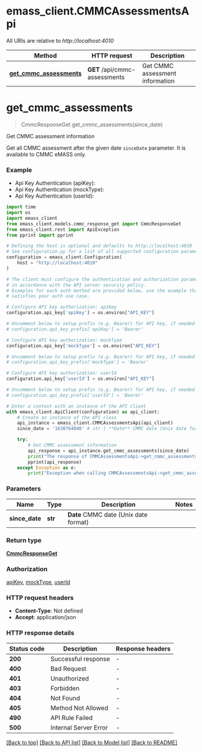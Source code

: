 # emass_client.CMMCAssessmentsApi

All URIs are relative to *http://localhost:4010*

Method | HTTP request | Description
------------- | ------------- | -------------
[**get_cmmc_assessments**](CMMCAssessmentsApi.md#get_cmmc_assessments) | **GET** /api/cmmc-assessments | Get CMMC assessment information


# **get_cmmc_assessments**
> CmmcResponseGet get_cmmc_assessments(since_date)

Get CMMC assessment information

Get all CMMC assessment after the given date `sinceDate` parameter. It is available to CMMC eMASS only.

### Example

* Api Key Authentication (apiKey):
* Api Key Authentication (mockType):
* Api Key Authentication (userId):
```python
import time
import os
import emass_client
from emass_client.models.cmmc_response_get import CmmcResponseGet
from emass_client.rest import ApiException
from pprint import pprint

# Defining the host is optional and defaults to http://localhost:4010
# See configuration.py for a list of all supported configuration parameters.
configuration = emass_client.Configuration(
    host = "http://localhost:4010"
)

# The client must configure the authentication and authorization parameters
# in accordance with the API server security policy.
# Examples for each auth method are provided below, use the example that
# satisfies your auth use case.

# Configure API key authorization: apiKey
configuration.api_key['apiKey'] = os.environ["API_KEY"]

# Uncomment below to setup prefix (e.g. Bearer) for API key, if needed
# configuration.api_key_prefix['apiKey'] = 'Bearer'

# Configure API key authorization: mockType
configuration.api_key['mockType'] = os.environ["API_KEY"]

# Uncomment below to setup prefix (e.g. Bearer) for API key, if needed
# configuration.api_key_prefix['mockType'] = 'Bearer'

# Configure API key authorization: userId
configuration.api_key['userId'] = os.environ["API_KEY"]

# Uncomment below to setup prefix (e.g. Bearer) for API key, if needed
# configuration.api_key_prefix['userId'] = 'Bearer'

# Enter a context with an instance of the API client
with emass_client.ApiClient(configuration) as api_client:
    # Create an instance of the API class
    api_instance = emass_client.CMMCAssessmentsApi(api_client)
    since_date = '1638764040' # str | **Date** CMMC date (Unix date format)

    try:
        # Get CMMC assessment information
        api_response = api_instance.get_cmmc_assessments(since_date)
        print("The response of CMMCAssessmentsApi->get_cmmc_assessments:\n")
        pprint(api_response)
    except Exception as e:
        print("Exception when calling CMMCAssessmentsApi->get_cmmc_assessments: %s\n" % e)
```



### Parameters

Name | Type | Description  | Notes
------------- | ------------- | ------------- | -------------
 **since_date** | **str**| **Date** CMMC date (Unix date format) | 

### Return type

[**CmmcResponseGet**](CmmcResponseGet.md)

### Authorization

[apiKey](../README.md#apiKey), [mockType](../README.md#mockType), [userId](../README.md#userId)

### HTTP request headers

 - **Content-Type**: Not defined
 - **Accept**: application/json

### HTTP response details
| Status code | Description | Response headers |
|-------------|-------------|------------------|
**200** | Successful response |  -  |
**400** | Bad Request |  -  |
**401** | Unauthorized |  -  |
**403** | Forbidden |  -  |
**404** | Not Found |  -  |
**405** | Method Not Allowed |  -  |
**490** | API Rule Failed |  -  |
**500** | Internal Server Error |  -  |

[[Back to top]](#) [[Back to API list]](../README.md#documentation-for-api-endpoints) [[Back to Model list]](../README.md#documentation-for-models) [[Back to README]](../README.md)

